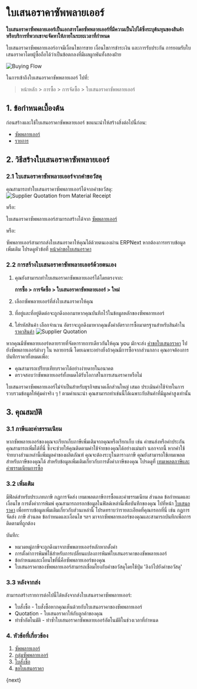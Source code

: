 <!-- add-breadcrumbs -->
# ใบเสนอราคาซัพพลายเออร์

**ใบเสนอราคาซัพพลายเออร์เป็นเอกสารโดยซัพพลายเออร์ที่มีความเป็นไปได้ซึ่งระบุต้นทุนของสินค้าหรือบริการที่พวกเขาจะจัดหาให้ภายในระยะเวลาที่กำหนด**

ใบเสนอราคาซัพพลายเออร์อาจมีเงื่อนไขการขาย เงื่อนไขการชำระเงิน และการรับประกัน การยอมรับใบเสนอราคาโดยผู้ซื้อถือได้ว่าเป็นข้อตกลงที่มีผลผูกพันทั้งสองฝ่าย

![Buying Flow](/docs/assets/img/buying/buying_flow_sq.png)

ในการเข้าถึงใบเสนอราคาซัพพลายเออร์ ไปที่:
> หน้าหลัก > การซื้อ > การจัดซื้อ > ใบเสนอราคาซัพพลายเออร์

## 1. ข้อกำหนดเบื้องต้น
ก่อนสร้างและใช้ใบเสนอราคาซัพพลายเออร์ ขอแนะนำให้สร้างสิ่งต่อไปนี้ก่อน:

* [ซัพพลายเออร์](/docs/user/manual/th/buying/supplier)
* [รายการ](/docs/user/manual/th/stock/item)

## 2. วิธีสร้างใบเสนอราคาซัพพลายเออร์

### 2.1 ใบเสนอราคาซัพพลายเออร์จากคำขอวัสดุ

คุณสามารถทำใบเสนอราคาซัพพลายเออร์ได้จากคำขอวัสดุ:
![Supplier Quotation from Material Receipt]({{docs_base_url}}/assets/img/buying/supplier-quotation-from-mr.png)

หรือ:

ใบเสนอราคาซัพพลายเออร์สามารถสร้างได้จาก [ซัพพลายเออร์](/docs/user/manual/th/buying/supplier)

หรือ:

ซัพพลายเออร์สามารถส่งใบเสนอราคาให้คุณได้ด้วยตนเองผ่าน ERPNext หากต้องการทราบข้อมูลเพิ่มเติม โปรดดูหัวข้อที่ [หน้าคำขอใบเสนอราคา](/docs/user/manual/th/buying/request-for-quotation#4-creating-a-supplier-quotation-after-rfq)

### 2.2 การสร้างใบเสนอราคาซัพพลายเออร์ด้วยตนเอง
1. คุณยังสามารถทำใบเสนอราคาซัพพลายเออร์ได้โดยตรงจาก:

    **การซื้อ > การจัดซื้อ > ใบเสนอราคาซัพพลายเออร์ > ใหม่**
1. เลือกซัพพลายเออร์ที่ส่งใบเสนอราคาให้คุณ
1. ที่อยู่และที่อยู่ติดต่อจะถูกดึงออกมาหากคุณบันทึกไว้ในข้อมูลหลักของซัพพลายเออร์
1. ใส่รหัสสินค้า เลือกจำนวน อัตราจะถูกดึงมาหากคุณตั้งค่าอัตราการซื้อมาตรฐานสำหรับสินค้าใน [ราคาสินค้า](/docs/user/manual/th/stock/item-price)
    <img class="screenshot" alt="Supplier Quotation" src="{{docs_base_url}}/assets/img/buying/supplier-quotation.png">

หากคุณมีซัพพลายเออร์หลายรายที่จัดหารายการเดียวกันให้คุณ you
มักจะส่ง [คำขอใบเสนอราคา](/docs/user/manual/th/buying/request-for-quotation) ไปยังซัพพลายเออร์ต่างๆ ใน
หลายกรณี โดยเฉพาะอย่างยิ่งถ้าคุณมีการซื้อจากส่วนกลาง คุณอาจต้องการบันทึกราคาทั้งหมดเพื่อ:

  * คุณสามารถเปรียบเทียบราคาได้อย่างง่ายดายในอนาคต
  * ตรวจสอบว่าซัพพลายเออร์ทั้งหมดได้รับโอกาสในการเสนอราคาหรือไม่

ใบเสนอราคาซัพพลายเออร์ไม่จำเป็นสำหรับธุรกิจขนาดเล็กส่วนใหญ่ เสมอ
ประเมินค่าใช้จ่ายในการรวบรวมข้อมูลให้คุ้มค่าจริง ๆ !
ตามคำแนะนำ คุณสามารถทำเช่นนี้ได้เฉพาะกับสินค้าที่มีมูลค่าสูงเท่านั้น

## 3. คุณสมบัติ
### 3.1 ภาษีและค่าธรรมเนียม
หากซัพพลายเออร์ของคุณจะเรียกเก็บภาษีเพิ่มเติมจากคุณหรือเรียกเก็บ เช่น ค่าขนส่งหรือค่าประกัน คุณสามารถเพิ่มได้ที่นี่ ซึ่งจะช่วยให้คุณติดตามค่าใช้จ่ายของคุณได้อย่างแม่นยำ นอกจากนี้ หากค่าใช้จ่ายบางส่วนเหล่านี้เพิ่มมูลค่าของผลิตภัณฑ์ คุณจะต้องระบุในตารางภาษี คุณยังสามารถใช้เทมเพลตสำหรับภาษีของคุณได้ สำหรับข้อมูลเพิ่มเติมเกี่ยวกับการตั้งค่าภาษีของคุณ โปรดดูที่ [เทมเพลตภาษีและค่าธรรมเนียมการซื้อ](/docs/user/manual/th/buying/purchase-taxes-and-charges-template)

### 3.2 เพิ่มเติม
มีฟิลด์สำหรับประเภทภาษี กฎการจัดส่ง เทมเพลตภาษีการซื้อและค่าธรรมเนียม ส่วนลด ข้อกำหนดและเงื่อนไข การตั้งค่าการพิมพ์ คุณสามารถกรอกข้อมูลในฟิลด์เหล่านี้เพื่อบันทึกของคุณ ไปที่หน้า [ใบเสนอราคา](/docs/user/manual/th/selling/quotation) เพื่อทราบข้อมูลเพิ่มเติมเกี่ยวกับส่วนเหล่านี้ โปรดทราบว่ารายละเอียดที่คุณกรอกที่นี่ เช่น กฎการจัดส่ง ภาษี ส่วนลด ข้อกำหนดและเงื่อนไข ฯลฯ มาจากซัพพลายเออร์ของคุณและสามารถบันทึกเพื่อการติดตามที่ถูกต้อง

บันทึก:

- หมวดหมู่ภาษีจะถูกดึงมาจากซัพพลายเออร์หลักหากตั้งค่า
- การตั้งค่าการพิมพ์ใช้สำหรับการเปลี่ยนแปลงการพิมพ์ใบเสนอราคาของซัพพลายเออร์
- ข้อกำหนดและเงื่อนไขที่นี่คือซัพพลายเออร์ของคุณ
- ใบเสนอราคาของซัพพลายเออร์สามารถเชื่อมโยงกับคำขอวัสดุโดยใช้ปุ่ม 'ลิงก์ไปยังคำขอวัสดุ'

### 3.3 หลังจากส่ง
สามารถสร้างรายการต่อไปนี้ได้หลังจากส่งใบเสนอราคาซัพพลายเออร์:

* ใบสั่งซื้อ - ใบสั่งซื้อหากคุณเห็นด้วยกับใบเสนอราคาของซัพพลายเออร์
* Quotation - ใบเสนอราคาให้กับลูกค้าของคุณ
* ทำซ้ำอัตโนมัติ - ทำซ้ำใบเสนอราคาซัพพลายเออร์อัตโนมัติในช่วงเวลาที่กำหนด

### 4. หัวข้อที่เกี่ยวข้อง
1. [ซัพพลายเออร์](/docs/user/manual/th/buying/supplier)
1. [กลุ่มซัพพลายเออร์](/docs/user/manual/th/buying/supplier-group)
1. [ใบสั่งซื้อ](/docs/user/manual/th/buying/purchase-order)
1. [ขอใบเสนอราคา](/docs/user/manual/th/buying/request-for-quotation)

{next}